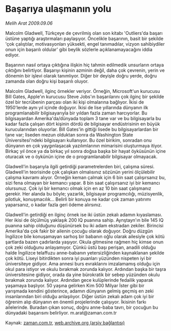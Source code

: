 # Başarıya ulaşmanın yolu

*Melih Arat 2009.09.06*

<tr><td class="metin" colspan="2" style="padding-top: 20px; padding-left: 5px; ">Malcolm Gladwell, Türkçeye de çevrilmiş olan son kitabı 'Outliers'da başarı üstüne yaptığı araştırmaları paylaşıyor. Öncelikle başarının, basit bir şekilde 'çok çalıştılar, motivasyonları yüksekti, engel tanımadılar, vizyon sahibiydiler onun için başarılı oldular' gibi beylik sözlerle açıklanamayacağını iddia ediyor.</td></tr><tr><td class="metin" colspan="2" style="padding-top: 20px; padding-left: 5px; "><p> Başarının nasıl ortaya çıktığına ilişkin hiç tahmin edilmedik unsurların ortaya çıktığını belirtiyor. Başarıyı kişinin azminin değil, daha çok çevrenin, yerin ve dönemin bir işlevi olarak tanımlıyor. Diğer bir deyişle doğru yerde, doğru zamanda olan doğru kişi başarılı oluyor.
<p> Malcolm Gladwell, ilginç örnekler veriyor. Örneğin, Microsoft'un kurucusu Bill Gates, Apple'ın kurucusu Steve Jobs'ın başarılarını çok ilginç bir şekilde özel bir tecrübenin parçası olan iki kişi olmalarına bağlıyor. İkisi de 1950'lerde aynı yıl içinde doğuyor. İkisi de lise yıllarında dünyanın ilk programlanabilir bilgisayarıyla bir yıldan fazla zaman harcıyorlar. Bu bilgisayardan Amerika'da/dünyada toplam 3 tane var ve bu bilgisayarla bu kadar fazla çalışan dört kişinin dördü de bilgisayar endüstrisinin en büyük kurucularından oluyorlar. Bill Gates'in gittiği lisede bu bilgisayarlardan bir tane var; liseden mezun olduktan sonra da Washington State Üniversitesi'ndeki bilgisayarı kullanıyor. Bu özel birikim, sonradan onu dünyanın en çok yaygınlaşacak yazılımlarının mimarisini oluşturmaya itiyor. Birkaç yıl önce ya da birkaç yıl sonra doğsa başka bir hayat öyküsünün içine oturacak ve o öykünün içine de o programlanabilir bilgisayar olmayacak.
<p> Gladwell'in başarıyla ilgili getirdiği parametrelerden biri, çalışma süresi. Gladwell'in teorisinde çok çalışkan olmalısınız sözünün yerini ölçülebilir çalışma kavramı alıyor. Örneğin keman çalmak için 6 bin saat çalışırsanız bu, sizi fena olmayan bir kemancı yapar. 8 bin saat çalışırsanız iyi bir kemancı olursunuz. Çok iyi bir kemancı olmak için en az 10 bin saat çalışmanız gerekir. Her alanda bu böyle; yazarlık, bilgisayar programcılığı, müzisyenlik, pilotluk, konuşmacılık... Belirli bir konuya ne kadar çok zaman yatırımı yaparsanız, o kadar fazla geri ödeme alırsınız.
<p> Gladwell'in getirdiği en ilginç örnek ise iki üstün zekalı adamın kıyaslaması. Her ikisi de ölçülmüş yaklaşık 200 IQ puanına sahip. Aynştayn'ın bile 145 IQ puanına sahip olduğunu düşünürsek bu iki adam ekstradan zekiler. Birincisi Amerika'da çok fakir bir ailenin çocuğu olarak doğuyor. Doğru düzgün İngilizce bile konuşamayan sarhoş bir babanın oğlu olarak ailesiyle çok kötü şartlarda bazen çadırlarda yaşıyor. Okula gitmesine rağmen hiç kimse onun çok zeki olduğunu anlayamıyor. Çünkü üstü başı perişan, anadili olduğu halde İngilizce telaffuzu anne-babanın yetersizliğinden kaynaklanan şekilde çok kötü. Liseyi bitirdikten sonra iyi puanları yüzünden nispeten iyi bir üniversiteye gidiyor. Ama annesi burs evraklarını imzalamamış olduğu için okul para istiyor ve okulu bırakmak zorunda kalıyor. Ardından başka bir taşra üniversitesine gidiyor, orada da yine bürokratik bir sebep yüzünden okulu bırakmak zorunda kalıyor. Ardından gece kulüplerinde fedailik yaparak yaşamaya başlıyor. 50 yaşına gelirken Kim 500 Milyar İster gibi bir yarışmada kendini gösterince, adamın dünyanın gelmiş geçmiş en zeki insanlarından biri olduğu anlaşılıyor. Diğer üstün zekalı adam çok iyi bir öğrenim alıp dünyanın en önemli projelerinde çalışıyor. İkisinin farkı ailelerinde. Buradan çıkan sonuç, doğru anne-baba tavrı, bir çocuğun bu dünyadaki başarısını belirliyor. m.arat@zaman.com.tr<br/></p></p></p></p></td></tr>

Kaynak: [zaman.com.tr](http://zaman.com.tr/yazar.do?yazino=888982), [web.archive.org (arşiv bağlantısı)](http://web.archive.org/web/20091113024338/http://zaman.com.tr:80/yazar.do?yazino=888982)
